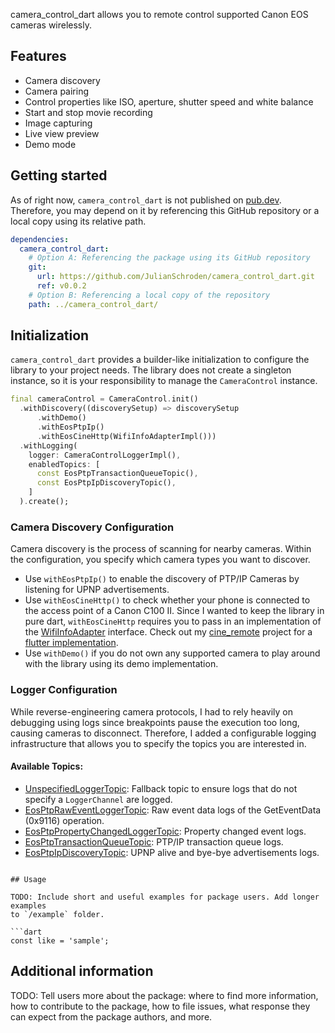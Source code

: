camera_control_dart allows you to remote control supported Canon EOS cameras wirelessly.

## Features
- Camera discovery
- Camera pairing
- Control properties like ISO, aperture, shutter speed and white balance
- Start and stop movie recording
- Image capturing
- Live view preview
- Demo mode

## Getting started

As of right now, `camera_control_dart` is not published on [pub.dev](). Therefore, you may depend on it by referencing this GitHub repository or a local copy using its relative path.

```yaml
dependencies:
  camera_control_dart:
    # Option A: Referencing the package using its GitHub repository
    git:
      url: https://github.com/JulianSchroden/camera_control_dart.git
      ref: v0.0.2
    # Option B: Referencing a local copy of the repository
    path: ../camera_control_dart/
```

## Initialization

`camera_control_dart` provides a builder-like initialization to configure the library to your project needs. The library does not create a singleton instance, so it is your responsibility to manage the `CameraControl` instance.

```dart
final cameraControl = CameraControl.init()
  .withDiscovery((discoverySetup) => discoverySetup
      .withDemo()
      .withEosPtpIp()
      .withEosCineHttp(WifiInfoAdapterImpl()))
  .withLogging(
    logger: CameraControlLoggerImpl(),
    enabledTopics: [
      const EosPtpTransactionQueueTopic(),
      const EosPtpIpDiscoveryTopic(),
    ]
  ).create();
```

### Camera Discovery Configuration
Camera discovery is the process of scanning for nearby cameras. Within the configuration, you specify which camera types you want to discover.

- Use `withEosPtpIp()` to enable the discovery of PTP/IP Cameras by listening for UPNP advertisements.
- Use `withEosCineHttp()` to check whether your phone is connected to the access point of a Canon C100 II. Since I wanted to keep the library in pure dart, `withEosCineHttp` requires you to pass in an implementation of the [WifiInfoAdapter](/lib/src/common/discovery/wifi_info_adapter.dart) interface. Check out my [cine_remote](https://github.com/JulianSchroden/cine_remote) project for a [flutter implementation](https://github.com/JulianSchroden/cine_remote/blob/5daac7a1131d1d8e49e5bcadc15562596ddb0ee0/lib/adapter/wifi_info_adapter.dart).
- Use `withDemo()` if you do not own any supported camera to play around with the library using its demo implementation.

### Logger Configuration
While reverse-engineering camera protocols, I had to rely heavily on debugging using logs since breakpoints pause the execution too long, causing cameras to disconnect. Therefore, I added a configurable logging infrastructure that allows you to specify the topics you are interested in.

#### Available Topics:
- [UnspecifiedLoggerTopic](/lib/src/common/logging/camera_control_logger_config.dart#L10): Fallback topic to ensure logs that do not specify a `LoggerChannel` are logged.
- [EosPtpRawEventLoggerTopic](/lib/src/eos_ptp_ip/logging/topics/eos_event_topics.dart#L14): Raw event data logs of the GetEventData (0x9116) operation.
- [EosPtpPropertyChangedLoggerTopic](/lib/src/eos_ptp_ip/logging/topics/eos_event_topics.dart#L29): Property changed event logs.
- [EosPtpTransactionQueueTopic](/lib/src/eos_ptp_ip/logging/topics/transaction_queue_topics.dart#L14): PTP/IP transaction queue logs.
- [EosPtpIpDiscoveryTopic](/lib/src/eos_ptp_ip/logging/topics/eos_ptp_ip_discovery_topic.dart#10): UPNP alive and bye-bye advertisements logs.


```

## Usage

TODO: Include short and useful examples for package users. Add longer examples
to `/example` folder. 

```dart
const like = 'sample';
```

## Additional information

TODO: Tell users more about the package: where to find more information, how to 
contribute to the package, how to file issues, what response they can expect 
from the package authors, and more.
